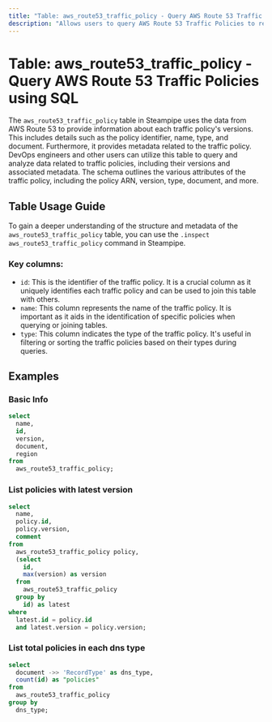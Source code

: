 ```yaml
---
title: "Table: aws_route53_traffic_policy - Query AWS Route 53 Traffic Policies using SQL"
description: "Allows users to query AWS Route 53 Traffic Policies to retrieve information about each policy's versions, including the policy identifier, name, type, and document. This table also provides data related to the policy's associated metadata."
---
```


# Table: aws_route53_traffic_policy - Query AWS Route 53 Traffic Policies using SQL

The `aws_route53_traffic_policy` table in Steampipe uses the data from AWS Route 53 to provide information about each traffic policy's versions. This includes details such as the policy identifier, name, type, and document. Furthermore, it provides metadata related to the traffic policy. DevOps engineers and other users can utilize this table to query and analyze data related to traffic policies, including their versions and associated metadata. The schema outlines the various attributes of the traffic policy, including the policy ARN, version, type, document, and more.

## Table Usage Guide

To gain a deeper understanding of the structure and metadata of the `aws_route53_traffic_policy` table, you can use the `.inspect aws_route53_traffic_policy` command in Steampipe.

### Key columns:

- `id`: This is the identifier of the traffic policy. It is a crucial column as it uniquely identifies each traffic policy and can be used to join this table with others.
- `name`: This column represents the name of the traffic policy. It is important as it aids in the identification of specific policies when querying or joining tables.
- `type`: This column indicates the type of the traffic policy. It's useful in filtering or sorting the traffic policies based on their types during queries.


## Examples

### Basic Info

```sql
select
  name,
  id,
  version,
  document,
  region
from 
  aws_route53_traffic_policy;
```

### List policies with latest version

```sql
select 
  name,
  policy.id,
  policy.version, 
  comment 
from 
  aws_route53_traffic_policy policy,
  (select
    id,
    max(version) as version
  from 
    aws_route53_traffic_policy 
  group by 
    id) as latest
where 
  latest.id = policy.id 
  and latest.version = policy.version;
```

### List total policies in each dns type

```sql
select
  document ->> 'RecordType' as dns_type,
  count(id) as "policies"
from
  aws_route53_traffic_policy
group by 
  dns_type;
```